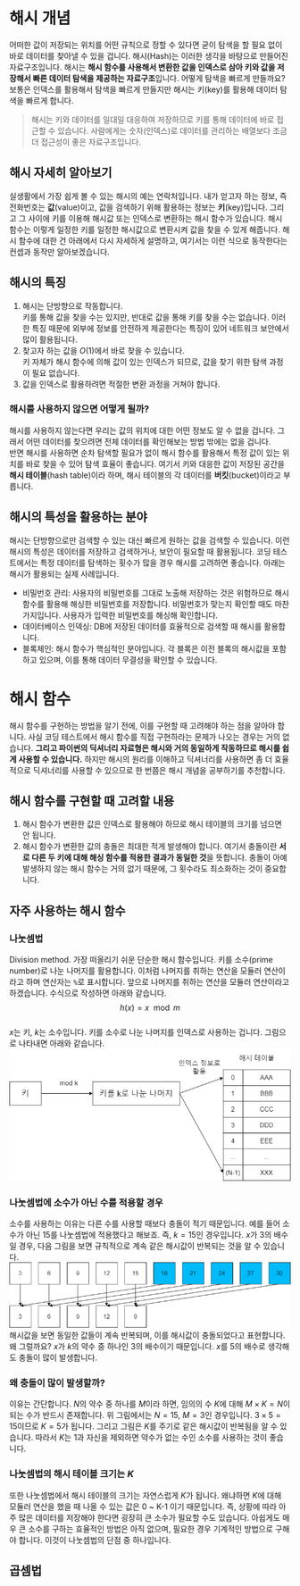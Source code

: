 # 해시 개념
어떠한 값이 저장되는 위치를 어떤 규칙으로 정할 수 있다면 굳이 탐색을 할 필요 없이 바로 데이터를 찾아낼 수 있을 겁니다. 해시(Hash)는 이러한 생각을 바탕으로 만들어진 자료구조입니다. 해시는 **해시 함수를 사용해서 변환한 값을 인덱스로 삼아 키와 값을 저장해서 빠른 데이터 탐색을 제공하는 자료구조**입니다. 어떻게 탐색을 빠르게 만들까요? 보통은 인덱스를 활용해서 탐색을 빠르게 만들지만 해시는 키(key)를 활용해 데이터 탐색을 빠르게 합니다.  
> 해시는 키와 데이터를 일대일 대응하여 저장하므로 키를 통해 데이터에 바로 접근할 수 있습니다. 사람에게는 숫자(인덱스)로 데이터를 관리하는 배열보다 조금 더 접근성이 좋은 자료구조입니다.  

## 해시 자세히 알아보기
실생활에서 가장 쉽게 볼 수 있는 해시의 예는 연락처입니다. 내가 얻고자 하는 정보, 즉 전화번호는 **값**(value)이고, 값을 검색하기 위해 활용하는 정보는 **키**(key)입니다. 그리고 그 사이에 키를 이용해 해시값 또는 인덱스로 변환하는 해시 함수가 있습니다. 해시 함수는 이렇게 일정한 키를 일정한 해시값으로 변환시켜 값을 찾을 수 있게 해줍니다. 해시 함수에 대한 건 아래에서 다시 자세하게 설명하고, 여기서는 이런 식으로 동작한다는 컨셉과 동작만 알아보겠습니다.

## 해시의 특징
1. 해시는 단방향으로 작동합니다.<br/>키를 통해 값을 찾을 수는 있지만, 반대로 값을 통해 키를 찾을 수는 없습니다. 이러한 특징 때문에 외부에 정보를 안전하게 제공한다는 특징이 있어 네트워크 보안에서 많이 활용됩니다.
2. 찾고자 하는 값을 $O\left(1\right)$에서 바로 찾을 수 있습니다.<br/>키 자체가 해시 함수에 의해 값이 있는 인덱스가 되므로, 값을 찾기 위한 탐색 과정이 필요 없습니다.
3. 값을 인덱스로 활용하려면 적절한 변환 과정을 거쳐야 합니다.  
### 해시를 사용하지 않으면 어떻게 될까?
해시를 사용하지 않는다면 우리는 값의 위치에 대한 어떤 정보도 알 수 없을 겁니다. 그래서 어떤 데이터를 찾으려면 전체 데이터를 확인해보는 방법 밖에는 없을 겁니다.  
반면 해시를 사용하면 순차 탐색할 필요가 없이 해시 함수를 활용해서 특정 값이 있는 위치를 바로 찾을 수 있어 탐색 효율이 좋습니다. 여기서 키와 대응한 값이 저장된 공간을 **해시 테이블**(hash table)이라 하며, 해시 테이블의 각 데이터를 **버킷**(bucket)이라고 부릅니다.  

## 해시의 특성을 활용하는 분야
해시는 단방향으로만 검색할 수 있는 대신 빠르게 원하는 값을 검색할 수 있습니다. 이런 해시의 특성은 데이터를 저장하고 검색하거나, 보안이 필요할 때 활용됩니다. 코딩 테스트에서는 특정 데이터를 탐색하는 횟수가 많을 경우 해시를 고려하면 좋습니다. 아래는 해시가 활용되는 실제 사례입니다.  
* 비밀번호 관리: 사용자의 비밀번호를 그대로 노출해 저장하는 것은 위험하므로 해시 함수를 활용해 해싱한 비밀번호를 저장합니다. 비밀번호가 맞는지 확인할 때도 마찬가지입니다. 사용자가 입력한 비밀번호를 해싱해 확인합니다.
* 데이터베이스 인덱싱: DB에 저장된 데이터를 효율적으로 검색할 때 해시를 활용합니다.
* 블록체인: 해시 함수가 핵심적인 분야입니다. 각 블록은 이전 블록의 해시값을 포함하고 있으며, 이를 통해 데이터 무결성을 확인할 수 있습니다.

# 해시 함수
해시 함수를 구현하는 방법을 알기 전에, 이를 구현할 때 고려해야 하는 점을 알아야 합니다. 사실 코딩 테스트에서 해시 함수를 직접 구현하라는 문제가 나오는 경우는 거의 없습니다. **그리고 파이썬의 딕셔너리 자료형은 해시와 거의 동일하게 작동하므로 해시를 쉽게 사용할 수 있습니다.** 하지만 해시의 원리를 이해하고 딕셔너리를 사용하면 좀 더 효율적으로 딕셔너리를 사용할 수 있으므로 한 번쯤은 해시 개념을 공부하기를 추천합니다.  
## 해시 함수를 구현할 때 고려할 내용
1. 해시 함수가 변환한 값은 인덱스로 활용해야 하므로 해시 테이블의 크기를 넘으면 안 됩니다. 
2. 해시 함수가 변환한 값의 충돌은 최대한 적게 발생해야 합니다. 여기서 충돌이란 **서로 다른 두 키에 대해 해싱 함수를 적용한 결과가 동일한 것**을 뜻합니다. 충돌이 아예 발생하지 않는 해시 함수는 거의 없기 때문에, 그 횟수라도 최소화하는 것이 중요합니다.

## 자주 사용하는 해시 함수
### 나눗셈법
Division method. 가장 떠올리기 쉬운 단순한 해시 함수입니다. 키를 소수(prime number)로 나눈 나머지를 활용합니다. 이처럼 나머지를 취하는 연산을 모듈러 연산이라고 하며 연산자는 `%`로 표시합니다. 앞으로 나머지를 취하는 연산을 모듈러 연산이라고 하겠습니다. 수식으로 작성하면 아래와 같습니다.  
$$h\left(x\right)=x\mod m$$  
$x$는 키, $k$는 소수입니다. 키를 소수로 나눈 나머지를 인덱스로 사용하는 겁니다. 그림으로 나타내면 아래와 같습니다.  
![나눗셈법](hash_divisionMethod.png)  
### 나눗셈법에 소수가 아닌 수를 적용할 경우
소수를 사용하는 이유는 다른 수를 사용할 때보다 충돌이 적기 때문입니다. 예를 들어 소수가 아닌 15를 나눗셈법에 적용했다고 해보죠. 즉, $k=15$인 경우입니다. $x$가 3의 배수일 경우, 다음 그림을 보면 규칙적으로 계속 같은 해시값이 반복되는 것을 알 수 있습니다.  
![소수가 아닌 K](hash_notAPrimeNumber.png)  
해시값을 보면 동일한 값들이 계속 반복되며, 이를 해시값이 충돌되었다고 표현합니다. 왜 그럴까요? $x$가 $k$의 약수 중 하나인 3의 배수이기 때문입니다. $x$를 5의 배수로 생각해도 충돌이 많이 발생합니다.  
### 왜 충돌이 많이 발생할까?
이유는 간단합니다. $N$의 약수 중 하나를 $M$이라 하면, 임의의 수 $K$에 대해 $M\times K=N$이 되는 수가 반드시 존재합니다. 위 그림에서는 $N=15,\ M=3$인 경우입니다. $3\times 5=15$이므로 $K=5$가 됩니다. 그리고 그림은 $K$를 주기로 같은 해시값이 반복됨을 알 수 있습니다. 따라서 $K$는 1과 자신을 제외하면 약수가 없는 수인 소수를 사용하는 것이 좋습니다.  
### 나눗셈법의 해시 테이블 크기는 $K$
또한 나눗셈법에서 해시 테이블의 크기는 자연스럽게 $K$가 됩니다. 왜냐하면 $K$에 대해 모듈러 연산을 했을 때 나올 수 있는 값은 0 ~ K-1 이기 때문입니다. 즉, 상황에 따라 아주 많은 데이터를 저장해야 한다면 굉장히 큰 소수가 필요할 수도 있습니다. 아쉽게도 매우 큰 소수를 구하는 효율적인 방법은 아직 없으며, 필요한 경우 기계적인 방법으로 구해야 합니다. 이것이 나눗셈법의 단점 중 하나입니다.  

## 곱셈법